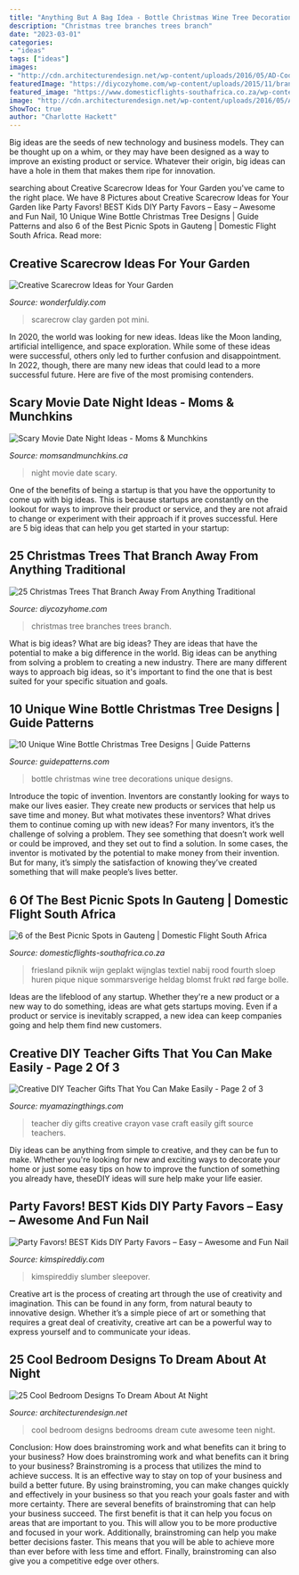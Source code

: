 ```yaml
---
title: "Anything But A Bag Idea - Bottle Christmas Wine Tree Decorations Unique Designs"
description: "Christmas tree branches trees branch"
date: "2023-03-01"
categories:
- "ideas"
tags: ["ideas"]
images:
- "http://cdn.architecturendesign.net/wp-content/uploads/2016/05/AD-Cool-Bedroom-Designs-To-Dream-About-At-Night-CoverImage.jpg"
featuredImage: "https://diycozyhome.com/wp-content/uploads/2015/11/branches-christmas-tree.jpg"
featured_image: "https://www.domesticflights-southafrica.co.za/wp-content/uploads/2019/11/picnic-800x1200.jpeg"
image: "http://cdn.architecturendesign.net/wp-content/uploads/2016/05/AD-Cool-Bedroom-Designs-To-Dream-About-At-Night-CoverImage.jpg"
ShowToc: true
author: "Charlotte Hackett"
---
```



Big ideas are the seeds of new technology and business models. They can be thought up on a whim, or they may have been designed as a way to improve an existing product or service. Whatever their origin, big ideas can have a hole in them that makes them ripe for innovation.

	

		
searching about Creative Scarecrow Ideas for Your Garden you've came to the right place. We have 8 Pictures about Creative Scarecrow Ideas for Your Garden like Party Favors! BEST Kids DIY Party Favors – Easy – Awesome and Fun Nail, 10 Unique Wine Bottle Christmas Tree Designs | Guide Patterns and also 6 of the Best Picnic Spots in Gauteng | Domestic Flight South Africa. Read more:
		
    
## Creative Scarecrow Ideas For Your Garden

<img loading=lazy src="https://cdn.wonderfuldiy.com/wp-content/uploads/2017/06/Mini-clay-pot-scarecrow.jpg" onerror="this.onerror=null;this.src='https://tse3.mm.bing.net/th?id=OIP.lKzraHNikZmigcZ59EyRwQHaLG&amp;pid=15.1';" alt="Creative Scarecrow Ideas for Your Garden">

_Source: wonderfuldiy.com_

>scarecrow clay garden pot mini. 

	

In 2020, the world was looking for new ideas. Ideas like the Moon landing, artificial intelligence, and space exploration. While some of these ideas were successful, others only led to further confusion and disappointment. In 2022, though, there are many new ideas that could lead to a more successful future. Here are five of the most promising contenders.

    
## Scary Movie Date Night Ideas - Moms &amp; Munchkins

<img loading=lazy src="https://www.momsandmunchkins.ca/wp-content/uploads/2015/03/scary-movie-date-night-printables-1.jpg" onerror="this.onerror=null;this.src='https://tse4.mm.bing.net/th?id=OIP.WSwlVzckJU_SNi3GYcgdmgHaKZ&amp;pid=15.1';" alt="Scary Movie Date Night Ideas - Moms &amp; Munchkins">

_Source: momsandmunchkins.ca_

>night movie date scary. 

	

One of the benefits of being a startup is that you have the opportunity to come up with big ideas. This is because startups are constantly on the lookout for ways to improve their product or service, and they are not afraid to change or experiment with their approach if it proves successful. Here are 5 big ideas that can help you get started in your startup: 

    
## 25 Christmas Trees That Branch Away From Anything Traditional

<img loading=lazy src="https://diycozyhome.com/wp-content/uploads/2015/11/branches-christmas-tree.jpg" onerror="this.onerror=null;this.src='https://tse1.mm.bing.net/th?id=OIP.QhBxQuuUqmE46CMtiHdvwQHaLp&amp;pid=15.1';" alt="25 Christmas Trees That Branch Away From Anything Traditional">

_Source: diycozyhome.com_

>christmas tree branches trees branch. 

	

What is big ideas?
What are big ideas? They are ideas that have the potential to make a big difference in the world. Big ideas can be anything from solving a problem to creating a new industry. There are many different ways to approach big ideas, so it's important to find the one that is best suited for your specific situation and goals.

    
## 10 Unique Wine Bottle Christmas Tree Designs | Guide Patterns

<img loading=lazy src="http://www.guidepatterns.com/wp-content/uploads/2015/09/Wine-Bottle-Christmas-Decorations.jpg" onerror="this.onerror=null;this.src='https://tse2.mm.bing.net/th?id=OIP.fhGyoA2XZsFvF3X9ivxRrQHaJ4&amp;pid=15.1';" alt="10 Unique Wine Bottle Christmas Tree Designs | Guide Patterns">

_Source: guidepatterns.com_

>bottle christmas wine tree decorations unique designs. 

	

Introduce the topic of invention.
Inventors are constantly looking for ways to make our lives easier. They create new products or services that help us save time and money. But what motivates these inventors? What drives them to continue coming up with new ideas?
For many inventors, it’s the challenge of solving a problem. They see something that doesn’t work well or could be improved, and they set out to find a solution. In some cases, the inventor is motivated by the potential to make money from their invention. But for many, it’s simply the satisfaction of knowing they’ve created something that will make people’s lives better.

    
## 6 Of The Best Picnic Spots In Gauteng | Domestic Flight South Africa

<img loading=lazy src="https://www.domesticflights-southafrica.co.za/wp-content/uploads/2019/11/picnic-800x1200.jpeg" onerror="this.onerror=null;this.src='https://tse4.mm.bing.net/th?id=OIP.vq33uDlI8oJsYptFttJcNQHaLH&amp;pid=15.1';" alt="6 of the Best Picnic Spots in Gauteng | Domestic Flight South Africa">

_Source: domesticflights-southafrica.co.za_

>friesland piknik wijn geplakt wijnglas textiel nabij rood fourth sloep huren pique nique sommarsverige heldag blomst frukt rød farge bolle. 

	

Ideas are the lifeblood of any startup. Whether they're a new product or a new way to do something, ideas are what gets startups moving. Even if a product or service is inevitably scrapped, a new idea can keep companies going and help them find new customers.

    
## Creative DIY Teacher Gifts That You Can Make Easily - Page 2 Of 3

<img loading=lazy src="http://myamazingthings.com/wp-content/uploads/2018/04/teachers-gift-7.png" onerror="this.onerror=null;this.src='https://tse4.mm.bing.net/th?id=OIP.g4eTmymbp33i8l0wKEvSUwHaE8&amp;pid=15.1';" alt="Creative DIY Teacher Gifts That You Can Make Easily - Page 2 of 3">

_Source: myamazingthings.com_

>teacher diy gifts creative crayon vase craft easily gift source teachers. 

	

Diy ideas can be anything from simple to creative, and they can be fun to make. Whether you're looking for new and exciting ways to decorate your home or just some easy tips on how to improve the function of something you already have, theseDIY ideas will sure help make your life easier.

    
## Party Favors! BEST Kids DIY Party Favors – Easy – Awesome And Fun Nail

<img loading=lazy src="https://kimspireddiy.com/wp-content/uploads/2020/01/party-favors-nail-polish-1-1.jpg" onerror="this.onerror=null;this.src='https://tse1.mm.bing.net/th?id=OIP.AZlRp_ewqK_VRP9TdGeqiQHaJ4&amp;pid=15.1';" alt="Party Favors! BEST Kids DIY Party Favors – Easy – Awesome and Fun Nail">

_Source: kimspireddiy.com_

>kimspireddiy slumber sleepover. 

	

Creative art is the process of creating art through the use of creativity and imagination. This can be found in any form, from natural beauty to innovative design. Whether it’s a simple piece of art or something that requires a great deal of creativity, creative art can be a powerful way to express yourself and to communicate your ideas.

    
## 25 Cool Bedroom Designs To Dream About At Night

<img loading=lazy src="http://cdn.architecturendesign.net/wp-content/uploads/2016/05/AD-Cool-Bedroom-Designs-To-Dream-About-At-Night-CoverImage.jpg" onerror="this.onerror=null;this.src='https://tse2.mm.bing.net/th?id=OIP.ZJkZrJH6zAxilBEP3C4e1gHaD4&amp;pid=15.1';" alt="25 Cool Bedroom Designs To Dream About At Night">

_Source: architecturendesign.net_

>cool bedroom designs bedrooms dream cute awesome teen night. 

	

Conclusion: How does brainstroming work and what benefits can it bring to your business?
How does brainstroming work and what benefits can it bring to your business? Brainstroming is a process that utilizes the mind to achieve success. It is an effective way to stay on top of your business and build a better future. By using brainstroming, you can make changes quickly and effectively in your business so that you reach your goals faster and with more certainty. There are several benefits of brainstroming that can help your business succeed. The first benefit is that it can help you focus on areas that are important to you. This will allow you to be more productive and focused in your work. Additionally, brainstroming can help you make better decisions faster. This means that you will be able to achieve more than ever before with less time and effort. Finally, brainstroming can also give you a competitive edge over others.

